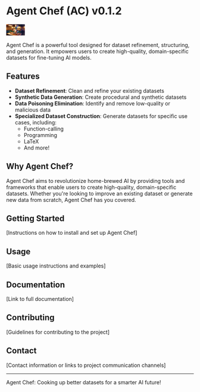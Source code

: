 # Agent Chef (AC) v0.1.2

<img
src="docs/agent_chef_poster.jpeg"
  style="display: inline-block; margin: 0 auto; max-width: 50px">

Agent Chef is a powerful tool designed for dataset refinement, structuring, and generation. It empowers users to create high-quality, domain-specific datasets for fine-tuning AI models.

## Features

- **Dataset Refinement**: Clean and refine your existing datasets
- **Synthetic Data Generation**: Create procedural and synthetic datasets
- **Data Poisoning Elimination**: Identify and remove low-quality or malicious data
- **Specialized Dataset Construction**: Generate datasets for specific use cases, including:
  - Function-calling
  - Programming
  - LaTeX
  - And more!

## Why Agent Chef?

Agent Chef aims to revolutionize home-brewed AI by providing tools and frameworks that enable users to create high-quality, domain-specific datasets. Whether you're looking to improve an existing dataset or generate new data from scratch, Agent Chef has you covered.

## Getting Started

[Instructions on how to install and set up Agent Chef]

## Usage

[Basic usage instructions and examples]

## Documentation

[Link to full documentation]

## Contributing

[Guidelines for contributing to the project]

## Contact

[Contact information or links to project communication channels]

---

Agent Chef: Cooking up better datasets for a smarter AI future!
